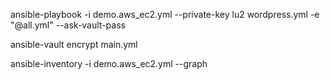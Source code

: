 ansible-playbook -i demo.aws_ec2.yml --private-key lu2  wordpress.yml -e "@all.yml"  --ask-vault-pass


ansible-vault encrypt main.yml

ansible-inventory -i demo.aws_ec2.yml --graph



